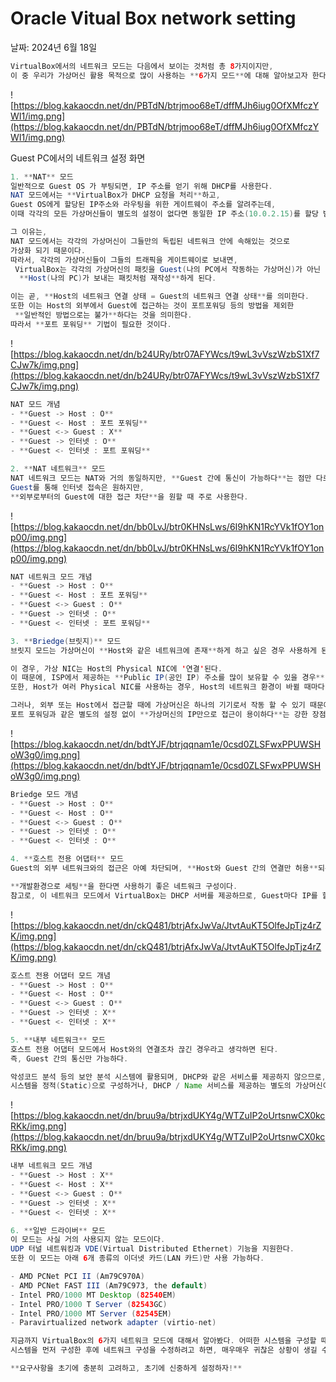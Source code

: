 # Oracle Vitual Box network setting

날짜: 2024년 6월 18일

```java
VirtualBox에서의 네트워크 모드는 다음에서 보이는 것처럼 총 8가지이지만, 
이 중 우리가 가상머신 활용 목적으로 많이 사용하는 **6가지 모드**에 대해 알아보고자 한다.
```

![https://blog.kakaocdn.net/dn/PBTdN/btrjmoo68eT/dffMJh6iug0OfXMfczYWI1/img.png](https://blog.kakaocdn.net/dn/PBTdN/btrjmoo68eT/dffMJh6iug0OfXMfczYWI1/img.png)

Guest PC에서의 네트워크 설정 화면

```java
1. **NAT** 모드
일반적으로 Guest OS 가 부팅되면, IP 주소를 얻기 위해 DHCP를 사용한다. 
NAT 모드에서는 **VirtualBox가 DHCP 요청을 처리**하고, 
Guest OS에게 할당된 IP주소와 라우팅을 위한 게이트웨이 주소를 알려주는데, 
이때 각각의 모든 가상머신들이 별도의 설정이 없다면 동일한 IP 주소(10.0.2.15)를 할당 받는다.

그 이유는, 
NAT 모드에서는 각각의 가상머신이 그들만의 독립된 네트워크 안에 속해있는 것으로 
가상화 되기 때문이다.
따라서, 각각의 가상머신들이 그들의 트래픽을 게이트웨이로 보내면,
 VirtualBox는 각각의 가상머신의 패킷을 Guest(나의 PC에서 작동하는 가상머신)가 아닌
  **Host(나의 PC)가 보내는 패킷처럼 재작성**하게 된다.

이는 곧, **Host의 네트워크 연결 상태 = Guest의 네트워크 연결 상태**를 의미한다. 
또한 이는 Host의 외부에서 Guest에 접근하는 것이 포트포워딩 등의 방법을 제외한
 **일반적인 방법으로는 불가**하다는 것을 의미한다. 
따라서 **포트 포워딩** 기법이 필요한 것이다.
```

![https://blog.kakaocdn.net/dn/b24URy/btr07AFYWcs/t9wL3vVszWzbS1Xf7CJw7k/img.png](https://blog.kakaocdn.net/dn/b24URy/btr07AFYWcs/t9wL3vVszWzbS1Xf7CJw7k/img.png)

```java
NAT 모드 개념
- **Guest -> Host : O**
- **Guest <- Host : 포트 포워딩**
- **Guest <-> Guest : X**
- **Guest -> 인터넷 : O**
- **Guest <- 인터넷 : 포트 포워딩**
```

```java
2. **NAT 네트워크** 모드
NAT 네트워크 모드는 NAT와 거의 동일하지만, **Guest 간에 통신이 가능하다**는 점만 다르다.
Guest를 통해 인터넷 접속은 원하지만, 
**외부로부터의 Guest에 대한 접근 차단**을 원할 때 주로 사용한다.
```

![https://blog.kakaocdn.net/dn/bb0LvJ/btr0KHNsLws/6I9hKN1RcYVk1fOY1onp00/img.png](https://blog.kakaocdn.net/dn/bb0LvJ/btr0KHNsLws/6I9hKN1RcYVk1fOY1onp00/img.png)

```java
NAT 네트워크 모드 개념
- **Guest -> Host : O**
- **Guest <- Host : 포트 포워딩**
- **Guest <-> Guest : O**
- **Guest -> 인터넷 : O**
- **Guest <- 인터넷 : 포트 포워딩**
```

```java
3. **Briedge(브릿지)** 모드
브릿지 모드는 가상머신이 **Host와 같은 네트워크에 존재**하게 하고 싶은 경우 사용하게 된다.

이 경우, 가상 NIC는 Host의 Physical NIC에 '연결'된다. 
이 때문에, ISP에서 제공하는 **Public IP(공인 IP) 주소를 많이 보유할 수 있을 경우** 사용한다. 
또한, Host가 여러 Physical NIC를 사용하는 경우, Host의 네트워크 환경이 바뀔 때마다 가상머신의 브릿지 연결도 재설정 해주어야 하는 단점이 있다.

그러나, 외부 또는 Host에서 접근할 때에 가상머신은 하나의 기기로서 작동 할 수 있기 때문에, 
포트 포워딩과 같은 별도의 설정 없이 **가상머신의 IP만으로 접근이 용이하다**는 강한 장점이 있다.
```

![https://blog.kakaocdn.net/dn/bdtYJF/btrjqqnam1e/0csd0ZLSFwxPPUWSHoW3g0/img.png](https://blog.kakaocdn.net/dn/bdtYJF/btrjqqnam1e/0csd0ZLSFwxPPUWSHoW3g0/img.png)

```java
Briedge 모드 개념
- **Guest -> Host : O**
- **Guest <- Host : O**
- **Guest <-> Guest : O**
- **Guest -> 인터넷 : O**
- **Guest <- 인터넷 : O**
```

```java
4. **호스트 전용 어댑터** 모드
Guest의 외부 네트워크와의 접근은 아예 차단되며, **Host와 Guest 간의 연결만 허용**되는 경우이다. 이러한 점 때문에,

**개발환경으로 세팅**을 한다면 사용하기 좋은 네트워크 구성이다. 
참고로, 이 네트워크 모드에서 VirtualBox는 DHCP 서버를 제공하므로, Guest마다 IP를 할당할 수 있다.
```

![https://blog.kakaocdn.net/dn/ckQ481/btrjAfxJwVa/JtvtAuKT5OlfeJpTjz4rZK/img.png](https://blog.kakaocdn.net/dn/ckQ481/btrjAfxJwVa/JtvtAuKT5OlfeJpTjz4rZK/img.png)

```java
호스트 전용 어댑터 모드 개념
- **Guest -> Host : O**
- **Guest <- Host : O**
- **Guest <-> Guest : O**
- **Guest -> 인터넷 : X**
- **Guest <- 인터넷 : X**
```

```java
5. **내부 네트워크** 모드
호스트 전용 어댑터 모드에서 Host와의 연결조차 끊긴 경우라고 생각하면 된다. 
즉, Guest 간의 통신만 가능하다.

악성코드 분석 등의 보안 분석 시스템에 활용되며, DHCP와 같은 서비스를 제공하지 않으므로, 
시스템을 정적(Static)으로 구성하거나, DHCP / Name 서비스를 제공하는 별도의 가상머신이 필요하다.
```

![https://blog.kakaocdn.net/dn/bruu9a/btrjxdUKY4g/WTZuIP2oUrtsnwCX0kcRKk/img.png](https://blog.kakaocdn.net/dn/bruu9a/btrjxdUKY4g/WTZuIP2oUrtsnwCX0kcRKk/img.png)

```java
내부 네트워크 모드 개념
- **Guest -> Host : X**
- **Guest <- Host : X**
- **Guest <-> Guest : O**
- **Guest -> 인터넷 : X**
- **Guest <- 인터넷 : X**
```

```java
6. **일반 드라이버** 모드
이 모드는 사실 거의 사용되지 않는 모드이다. 
UDP 터널 네트워킹과 VDE(Virtual Distributed Ethernet) 기능을 지원한다.
또한 이 모드는 아래 6개 종류의 이더넷 카드(LAN 카드)만 사용 가능하다.

- AMD PCNet PCI II (Am79C970A)
- AMD PCNet FAST III (Am79C973, the default)
- Intel PRO/1000 MT Desktop (82540EM)
- Intel PRO/1000 T Server (82543GC)
- Intel PRO/1000 MT Server (82545EM)
- Paravirtualized network adapter (virtio-net)
```

```java
지금까지 VirtualBox의 6가지 네트워크 모드에 대해서 알아봤다. 어떠한 시스템을 구성할 때에는, 그 시스템의 보안 사항이나 외부 또는 Host와의 접속 가능 여부 등의 요구사항을 우선 충분히 고려한 후, 해당 시스템에 맞게끔 VirtualBox의 네트워크 모드를 잘 선택하여 구성하여야 한다. 
시스템을 먼저 구성한 후에 네트워크 구성을 수정하려고 하면, 매우매우 귀찮은 상황이 생길 수 있다. 심지어는 OS를 다시 깔고 시스템을 재구성해야 하는 상황이 올지도 모른다...

**요구사항을 초기에 충분히 고려하고, 초기에 신중하게 설정하자!**
```